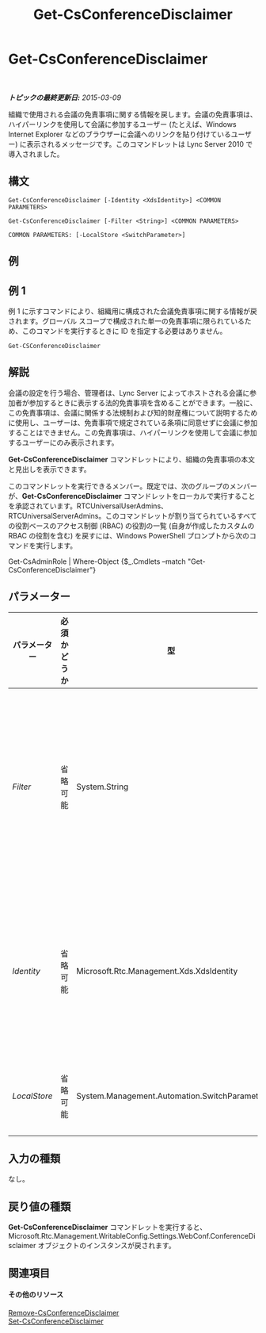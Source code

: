 ﻿---
title: Get-CsConferenceDisclaimer
TOCTitle: Get-CsConferenceDisclaimer
ms:assetid: 2382aaef-9c5e-43f8-99de-6c880134db7d
ms:mtpsurl: https://technet.microsoft.com/ja-jp/library/Gg425714(v=OCS.15)
ms:contentKeyID: 48271498
ms.date: 05/19/2016
mtps_version: v=OCS.15
ms.translationtype: HT
---

# Get-CsConferenceDisclaimer

 

_**トピックの最終更新日:** 2015-03-09_

組織で使用される会議の免責事項に関する情報を戻します。会議の免責事項は、ハイパーリンクを使用して会議に参加するユーザー (たとえば、Windows Internet Explorer などのブラウザーに会議へのリンクを貼り付けているユーザー) に表示されるメッセージです。このコマンドレットは Lync Server 2010 で導入されました。

## 構文

    Get-CsConferenceDisclaimer [-Identity <XdsIdentity>] <COMMON PARAMETERS>

    Get-CsConferenceDisclaimer [-Filter <String>] <COMMON PARAMETERS>

    COMMON PARAMETERS: [-LocalStore <SwitchParameter>]

## 例

## 例 1

例 1 に示すコマンドにより、組織用に構成された会議免責事項に関する情報が戻されます。グローバル スコープで構成された単一の免責事項に限られているため、このコマンドを実行するときに ID を指定する必要はありません。

    Get-CSConferenceDisclaimer

## 解説

会議の設定を行う場合、管理者は、Lync Server によってホストされる会議に参加者が参加するときに表示する法的免責事項を含めることができます。一般に、この免責事項は、会議に関係する法規制および知的財産権について説明するために使用し、ユーザーは、免責事項で規定されている条項に同意せずに会議に参加することはできません。この免責事項は、ハイパーリンクを使用して会議に参加するユーザーにのみ表示されます。

**Get-CsConferenceDisclaimer** コマンドレットにより、組織の免責事項の本文と見出しを表示できます。

このコマンドレットを実行できるメンバー。既定では、次のグループのメンバーが、**Get-CsConferenceDisclaimer** コマンドレットをローカルで実行することを承認されています。RTCUniversalUserAdmins、RTCUniversalServerAdmins。このコマンドレットが割り当てられているすべての役割ベースのアクセス制御 (RBAC) の役割の一覧 (自身が作成したカスタムの RBAC の役割を含む) を戻すには、Windows PowerShell プロンプトから次のコマンドを実行します。

Get-CsAdminRole | Where-Object {$\_.Cmdlets –match "Get-CsConferenceDisclaimer"}

## パラメーター


<table>
<colgroup>
<col style="width: 25%" />
<col style="width: 25%" />
<col style="width: 25%" />
<col style="width: 25%" />
</colgroup>
<thead>
<tr class="header">
<th>パラメーター</th>
<th>必須かどうか</th>
<th>型</th>
<th>説明</th>
</tr>
</thead>
<tbody>
<tr class="odd">
<td><p><em>Filter</em></p></td>
<td><p>省略可能</p></td>
<td><p>System.String</p></td>
<td><p>会議免責事項を参照するときに、ワイルドカード値を使用できるようにします。会議免責事項のグローバル インスタンスは 1 つしか存在できないため、Filter パラメーターを使用する理由はありません。ただし、次の構文を使用して、グローバルの免責事項を参照することができます。-Filter &quot;g*&quot;。この構文を使用すると、ID が文字 &quot;g&quot; で始まるすべての会議免責事項が戻されます。</p></td>
</tr>
<tr class="even">
<td><p><em>Identity</em></p></td>
<td><p>省略可能</p></td>
<td><p>Microsoft.Rtc.Management.Xds.XdsIdentity</p></td>
<td><p>会議免責事項の一意の Identity。会議免責事項のグローバル インスタンスは 1 つしか存在できないため、<strong>Get-CsConferenceDisclaimer</strong> コマンドレットを呼び出すときに ID を指定する必要はありません。ただし、次の構文を使用して、グローバルの免責事項を参照することができます。-Identity global。</p></td>
</tr>
<tr class="odd">
<td><p><em>LocalStore</em></p></td>
<td><p>省略可能</p></td>
<td><p>System.Management.Automation.SwitchParameter</p></td>
<td><p>中央管理ストア 自体からではなく、中央管理ストア のローカル レプリカから会議の免責事項のデータを取得します。</p></td>
</tr>
</tbody>
</table>


## 入力の種類

なし。

## 戻り値の種類

**Get-CsConferenceDisclaimer** コマンドレットを実行すると、Microsoft.Rtc.Management.WritableConfig.Settings.WebConf.ConferenceDisclaimer オブジェクトのインスタンスが戻されます。

## 関連項目

#### その他のリソース

[Remove-CsConferenceDisclaimer](remove-csconferencedisclaimer.md)  
[Set-CsConferenceDisclaimer](set-csconferencedisclaimer.md)

